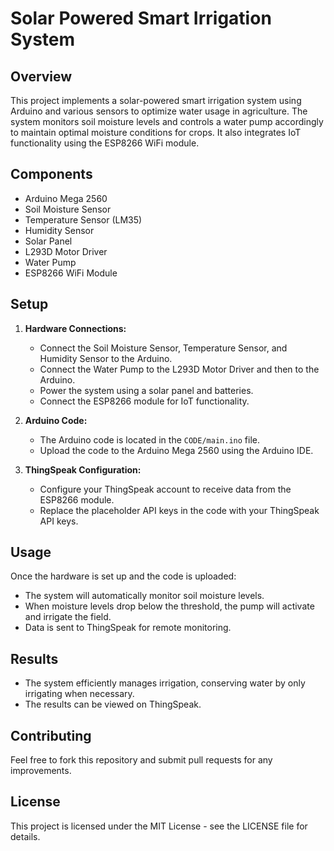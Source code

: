 # Solar Powered Smart Irrigation System

## Overview

This project implements a solar-powered smart irrigation system using Arduino and various sensors to optimize water usage in agriculture. The system monitors soil moisture levels and controls a water pump accordingly to maintain optimal moisture conditions for crops. It also integrates IoT functionality using the ESP8266 WiFi module.

## Components

- Arduino Mega 2560
- Soil Moisture Sensor
- Temperature Sensor (LM35)
- Humidity Sensor
- Solar Panel
- L293D Motor Driver
- Water Pump
- ESP8266 WiFi Module

## Setup

1. **Hardware Connections:**

   - Connect the Soil Moisture Sensor, Temperature Sensor, and Humidity Sensor to the Arduino.
   - Connect the Water Pump to the L293D Motor Driver and then to the Arduino.
   - Power the system using a solar panel and batteries.
   - Connect the ESP8266 module for IoT functionality.

2. **Arduino Code:**

   - The Arduino code is located in the `CODE/main.ino` file.
   - Upload the code to the Arduino Mega 2560 using the Arduino IDE.

3. **ThingSpeak Configuration:**
   - Configure your ThingSpeak account to receive data from the ESP8266 module.
   - Replace the placeholder API keys in the code with your ThingSpeak API keys.

## Usage

Once the hardware is set up and the code is uploaded:

- The system will automatically monitor soil moisture levels.
- When moisture levels drop below the threshold, the pump will activate and irrigate the field.
- Data is sent to ThingSpeak for remote monitoring.

## Results

- The system efficiently manages irrigation, conserving water by only irrigating when necessary.
- The results can be viewed on ThingSpeak.

## Contributing

Feel free to fork this repository and submit pull requests for any improvements.

## License

This project is licensed under the MIT License - see the LICENSE file for details.
